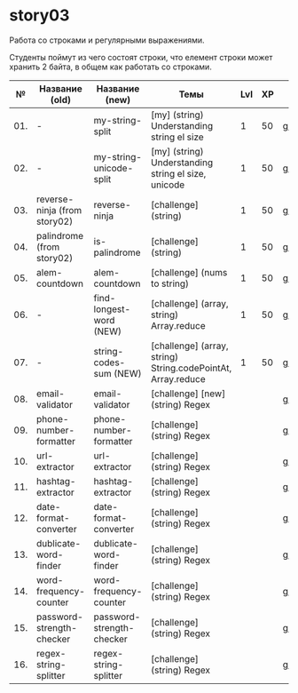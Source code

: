 # story03

Работа со строками и регулярными выражениями.

Студенты поймут из чего состоят строки, что елемент строки может хранить 2 байта, в общем как работать со строками.

| №   | Название (old)               | Название (new)            | Темы                                                         | Lvl | XP  | Ссылка                                            |     |
| --- | ---------------------------- | ------------------------- | ------------------------------------------------------------ | --- | --- | ------------------------------------------------- | --- |
| 01. | -                            | my-string-split           | [my] (string) Understanding string el size                   | 1   | 50  | [github.com](./my-string-split/README.md)         | 🚧  |
| 02. | -                            | my-string-unicode-split   | [my] (string) Understanding string el size, unicode          | 1   | 50  | [github.com](./my-string-unicode-split/README.md) | 🚧  |
| 03. | reverse-ninja (from story02) | reverse-ninja             | [challenge] (string)                                         | 1   | 50  | [github.com](./reverse-ninja/README.md)           | ✅  |
| 04. | palindrome (from story02)    | is-palindrome             | [challenge] (string)                                         | 1   | 50  | [github.com](./is-palindrome/README.md)           | ✅  |
| 05. | alem-countdown               | alem-countdown            | [challenge] (nums to string)                                 | 1   | 50  | [github.com](./alem-countdown/README.md)          | ✅  |
| 06. | -                            | find-longest-word (NEW)   | [challenge] (array, string) Array.reduce                     | 1   | 50  | [github.com](./find-longest-word/README.md)       | 🚧  |
| 07. | -                            | string-codes-sum (NEW)    | [challenge] (array, string) String.codePointAt, Array.reduce | 1   | 50  | [github.com](./string-codes-sum/README.md)        | 🚧  |
| 08. | email-validator              | email-validator           | [challenge] [new] (string) Regex                             |     |     | [github.com](./email-validator/)                  | ✅  |
| 09. | phone-number-formatter       | phone-number-formatter    | [challenge] (string) Regex                                   |     |     | [github.com](./phone-number-formatter/)           | ✅  |
| 10. | url-extractor                | url-extractor             | [challenge] (string) Regex                                   |     |     | [github.com](./url-extractor/)                    | ✅  |
| 11. | hashtag-extractor            | hashtag-extractor         | [challenge] (string) Regex                                   |     |     | [github.com](./hashtag-extractor/)                | ✅  |
| 12. | date-format-converter        | date-format-converter     | [challenge] (string) Regex                                   |     |     | [github.com](./date-format-converter/)            | ✅  |
| 13. | dublicate-word-finder        | dublicate-word-finder     | [challenge] (string) Regex                                   |     |     | [github.com](./dublicate-word-finder/)            | ✅  |
| 14. | word-frequency-counter       | word-frequency-counter    | [challenge] (string) Regex                                   |     |     | [github.com](./word-frequency-counter/)           | ✅  |
| 15. | password-strength-checker    | password-strength-checker | [challenge] (string) Regex                                   |     |     | [github.com](./password-strength-checker/)        | ✅  |
| 16. | regex-string-splitter        | regex-string-splitter     | [challenge] (string) Regex                                   |     |     | [github.com](./regex-string-splitter/)            | ✅  |
